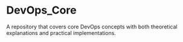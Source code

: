 # DevOps_Core
A repository that covers core DevOps concepts with both theoretical explanations and practical implementations.
